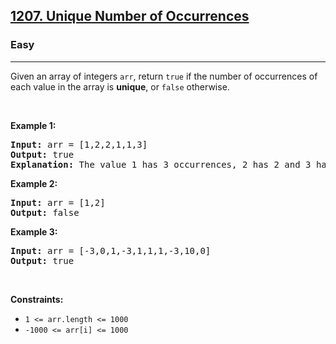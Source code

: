 <h2><a href="https://leetcode.com/problems/unique-number-of-occurrences/">1207. Unique Number of Occurrences</a></h2><h3>Easy</h3><hr><div data-read-aloud-multi-block="true"><p>Given an array of integers <code>arr</code>, return <code>true</code> if the number of occurrences of each value in the array is <strong>unique</strong>, or <code>false</code> otherwise.</p>

<p>&nbsp;</p>
<p><strong class="example">Example 1:</strong></p>

<pre><strong>Input:</strong> arr = [1,2,2,1,1,3]
<strong>Output:</strong> true
<strong>Explanation:</strong>&nbsp;The value 1 has 3 occurrences, 2 has 2 and 3 has 1. No two values have the same number of occurrences.</pre>

<p><strong class="example">Example 2:</strong></p>

<pre><strong>Input:</strong> arr = [1,2]
<strong>Output:</strong> false
</pre>

<p><strong class="example">Example 3:</strong></p>

<pre><strong>Input:</strong> arr = [-3,0,1,-3,1,1,1,-3,10,0]
<strong>Output:</strong> true
</pre>

<p>&nbsp;</p>
<p><strong>Constraints:</strong></p>

<ul>
	<li><code>1 &lt;= arr.length&nbsp;&lt;= 1000</code></li>
	<li><code>-1000 &lt;= arr[i] &lt;= 1000</code></li>
</ul>
</div>